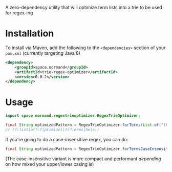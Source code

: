 A zero-dependency utility that will optimize term lists into a trie to be used for regex-ing

# Installation

To install via Maven, add the following to the `<dependencies>` section of your `pom.xml` (currently targeting Java 8)

```xml
<dependency>
    <groupId>space.normand</groupId>
    <artifactId>trie-regex-optimizer</artifactId>
    <version>0.0.2</version>
</dependency>
```

# Usage

```java
import space.normand.regextrieoptimizer.RegexTrieOptimizer;

final String optimizedPattern = RegexTrieOptimizer.forTerms(List.of("the","list","of","terms","to","optimize"));
// (?:list|o(?:f|ptimize)|t(?:erms|he|o))
```

If you're going to do a case-insensitive regex, you can do:

```java
final String optimizedPattern = RegexTrieOptimizer.forTermsCaseInsensitive(List.of("the","list","of","terms","to","optimize"));
```

(The case-insensitive variant is more compact and performant _depending_ on how mixed your upper/lower casing is)
